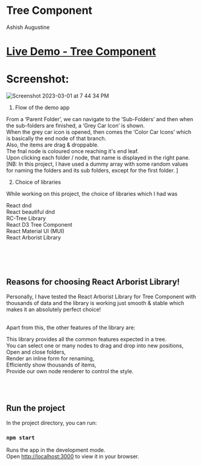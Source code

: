 # Tree Component

Ashish Augustine

#  [Live Demo - Tree Component](https://main--startling-valkyrie-3d25d7.netlify.app/)     


# Screenshot:

![Screenshot 2023-03-01 at 7 44 34 PM](https://user-images.githubusercontent.com/2153396/223415571-25cbe633-e8f3-44c7-b41a-9387a01c765b.png)



1. Flow of the demo app

From a ‘Parent Folder’, we can navigate to the ‘Sub-Folders’ and then when the sub-folders are finished,  a ‘Grey Car Icon’ is shown. <br/>
When the grey car icon is opened, then comes the ‘Color Car Icons’ which is basically the end node of that branch. <br/>
Also, the items are drag & droppable. <br/>
The fnal node is coloured once reaching it's end leaf. <br/>
Upon clicking each folder / node, that name is displayed in the right pane. <br/>
[NB: In this project, I have used a dummy array with some random values for naming the folders and its sub folders, except for the first folder. ]




2. Choice of libraries

While working on this project, the choice of libraries which I had was 

React dnd<br />
React beautiful dnd <br />
RC-Tree Library<br />
React D3 Tree Component<br />
React Material UI (MUI)<br />
React Arborist Library<br /><br /><br /><br /><br />


## Reasons for choosing React Arborist Library! <br />

Personally, I have tested the React Arborist Library for Tree Component with thousands of data and the library is working just smooth & stable which makes it an absolutely perfect choice!<br /><br />

Apart from this, the other features of the library are:

This library provides all the common features expected in a tree. <br />
You can select one or many nodes to drag and drop into new positions,<br />
Open and close folders, <br />
Render an inline form for renaming, <br />
Efficiently show thousands of items, <br />
Provide our own node renderer to control the style.<br /><br />
 
<br />


 









## Run the project

In the project directory, you can run:

### `npm start`

Runs the app in the development mode.\
Open [http://localhost:3000](http://localhost:3000) to view it in your browser.
 
